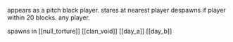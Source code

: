 

appears as a pitch black player. stares at nearest player
despawns if player within 20 blocks. any player.

spawns in [[null_torture]] [[clan_void]] [[day_a]] [[day_b]]